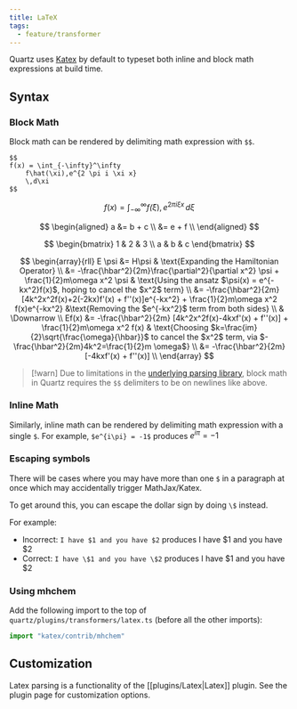 ```yaml
---
title: LaTeX
tags:
  - feature/transformer
---
```


Quartz uses [Katex](https://katex.org/) by default to typeset both inline and block math expressions at build time.

## Syntax

### Block Math

Block math can be rendered by delimiting math expression with `$$`.

```
$$
f(x) = \int_{-\infty}^\infty
    f\hat(\xi),e^{2 \pi i \xi x}
    \,d\xi
$$
```

$$
f(x) = \int_{-\infty}^\infty
    f\hat(\xi),e^{2 \pi i \xi x}
    \,d\xi
$$

$$
\begin{aligned}
a &= b + c \\ &= e + f \\
\end{aligned}
$$

$$
\begin{bmatrix}
1 & 2 & 3 \\
a & b & c
\end{bmatrix}
$$

$$
\begin{array}{rll}
E \psi &= H\psi & \text{Expanding the Hamiltonian Operator} \\
&= -\frac{\hbar^2}{2m}\frac{\partial^2}{\partial x^2} \psi + \frac{1}{2}m\omega x^2 \psi & \text{Using the ansatz $\psi(x) = e^{-kx^2}f(x)$, hoping to cancel the $x^2$ term} \\
&= -\frac{\hbar^2}{2m} [4k^2x^2f(x)+2(-2kx)f'(x) + f''(x)]e^{-kx^2} + \frac{1}{2}m\omega x^2 f(x)e^{-kx^2} &\text{Removing the $e^{-kx^2}$ term from both sides} \\
& \Downarrow \\
Ef(x) &= -\frac{\hbar^2}{2m} [4k^2x^2f(x)-4kxf'(x) + f''(x)] + \frac{1}{2}m\omega x^2 f(x) & \text{Choosing $k=\frac{im}{2}\sqrt{\frac{\omega}{\hbar}}$ to cancel the $x^2$ term, via $-\frac{\hbar^2}{2m}4k^2=\frac{1}{2}m \omega$} \\
&= -\frac{\hbar^2}{2m} [-4kxf'(x) + f''(x)] \\
\end{array}
$$

> [!warn]
> Due to limitations in the [underlying parsing library](https://github.com/remarkjs/remark-math), block math in Quartz requires the `$$` delimiters to be on newlines like above.

### Inline Math

Similarly, inline math can be rendered by delimiting math expression with a single `$`. For example, `$e^{i\pi} = -1$` produces $e^{i\pi} = -1$

### Escaping symbols

There will be cases where you may have more than one `$` in a paragraph at once which may accidentally trigger MathJax/Katex.

To get around this, you can escape the dollar sign by doing `\$` instead.

For example:

- Incorrect: `I have $1 and you have $2` produces I have $1 and you have $2
- Correct: `I have \$1 and you have \$2` produces I have \$1 and you have \$2

### Using mhchem

Add the following import to the top of `quartz/plugins/transformers/latex.ts` (before all the other
imports):

```ts title="quartz/plugins/transformers/latex.ts"
import "katex/contrib/mhchem"
```

## Customization

Latex parsing is a functionality of the [[plugins/Latex|Latex]] plugin. See the plugin page for customization options.
